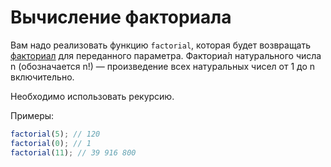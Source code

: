 # Вычисление факториала

Вам надо реализовать функцию `factorial`, которая будет возвращать [факториал](https://ru.wikipedia.org/wiki/%D0%A4%D0%B0%D0%BA%D1%82%D0%BE%D1%80%D0%B8%D0%B0%D0%BB) для переданного параметра. Факториа́л натурального числа n (обозначается n!) — произведение всех натуральных чисел от 1 до n включительно.

Необходимо использовать рекурсию.

Примеры:

```javascript
factorial(5); // 120
factorial(0); // 1
factorial(11); // 39 916 800
```

